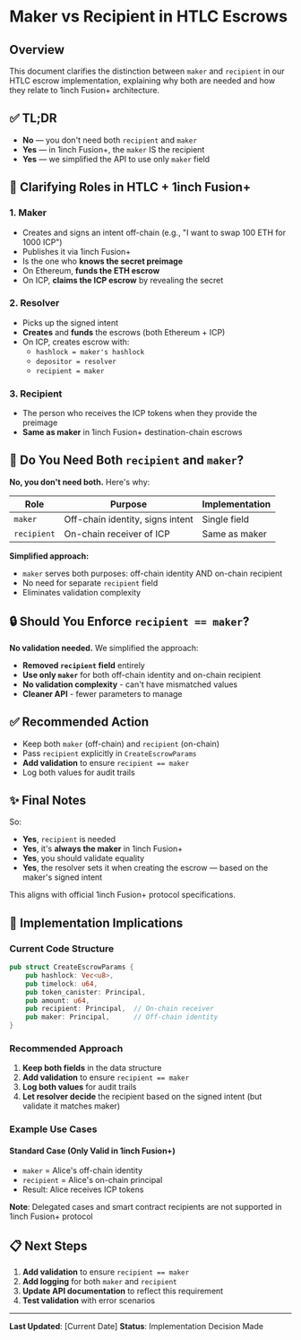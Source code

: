 # Maker vs Recipient in HTLC Escrows

## Overview

This document clarifies the distinction between `maker` and `recipient` in our HTLC escrow implementation, explaining why both are needed and how they relate to 1inch Fusion+ architecture.

## ✅ TL;DR

- **No** — you don't need both `recipient` and `maker`
- **Yes** — in 1inch Fusion+, the `maker` IS the recipient
- **Yes** — we simplified the API to use only `maker` field

## 🧠 Clarifying Roles in HTLC + 1inch Fusion+

### 1. **Maker**

- Creates and signs an intent off-chain (e.g., "I want to swap 100 ETH for 1000 ICP")
- Publishes it via 1inch Fusion+
- Is the one who **knows the secret preimage**
- On Ethereum, **funds the ETH escrow**
- On ICP, **claims the ICP escrow** by revealing the secret

### 2. **Resolver**

- Picks up the signed intent
- **Creates** and **funds** the escrows (both Ethereum + ICP)
- On ICP, creates escrow with:
  - `hashlock = maker's hashlock`
  - `depositor = resolver`
  - `recipient = maker`

### 3. **Recipient**

- The person who receives the ICP tokens when they provide the preimage
- **Same as maker** in 1inch Fusion+ destination-chain escrows

## 🔄 Do You Need Both `recipient` and `maker`?

**No, you don't need both.** Here's why:

| Role        | Purpose                          | Implementation |
| ----------- | -------------------------------- | -------------- |
| `maker`     | Off-chain identity, signs intent | Single field   |
| `recipient` | On-chain receiver of ICP         | Same as maker  |

**Simplified approach:**

- `maker` serves both purposes: off-chain identity AND on-chain recipient
- No need for separate `recipient` field
- Eliminates validation complexity

## 🔒 Should You Enforce `recipient == maker`?

**No validation needed.** We simplified the approach:

- **Removed `recipient` field** entirely
- **Use only `maker`** for both off-chain identity and on-chain recipient
- **No validation complexity** - can't have mismatched values
- **Cleaner API** - fewer parameters to manage

## ✅ Recommended Action

- Keep both `maker` (off-chain) and `recipient` (on-chain)
- Pass `recipient` explicitly in `CreateEscrowParams`
- **Add validation** to ensure `recipient == maker`
- Log both values for audit trails

## ✨ Final Notes

So:

- **Yes**, `recipient` is needed
- **Yes**, it's **always the maker** in 1inch Fusion+
- **Yes**, you should validate equality
- **Yes**, the resolver sets it when creating the escrow — based on the maker's signed intent

This aligns with official 1inch Fusion+ protocol specifications.

## 🔧 Implementation Implications

### Current Code Structure

```rust
pub struct CreateEscrowParams {
    pub hashlock: Vec<u8>,
    pub timelock: u64,
    pub token_canister: Principal,
    pub amount: u64,
    pub recipient: Principal,  // On-chain receiver
    pub maker: Principal,      // Off-chain identity
}
```

### Recommended Approach

1. **Keep both fields** in the data structure
2. **Add validation** to ensure `recipient == maker`
3. **Log both values** for audit trails
4. **Let resolver decide** the recipient based on the signed intent (but validate it matches maker)

### Example Use Cases

#### Standard Case (Only Valid in 1inch Fusion+)

- `maker` = Alice's off-chain identity
- `recipient` = Alice's on-chain principal
- Result: Alice receives ICP tokens

**Note**: Delegated cases and smart contract recipients are not supported in 1inch Fusion+ protocol

## 📋 Next Steps

1. **Add validation** to ensure `recipient == maker`
2. **Add logging** for both `maker` and `recipient`
3. **Update API documentation** to reflect this requirement
4. **Test validation** with error scenarios

---

**Last Updated**: [Current Date]
**Status**: Implementation Decision Made
